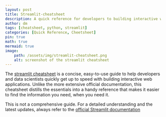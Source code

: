 ```yaml
---
layout: post
title: Streamlit-cheatsheet
description: A quick reference for developers to building interactive web apps
author: dm
tags: [cheatsheet, python, streamlit]
categories: [Quick Reference, Cheetsheet]
pin: true
math: true
mermaid: true
image:
    path: /assets/img/streamlit-cheatsheet.png
    alt: screenshot of the streamlit cheatsheet
---
```


<!-- [![](/assets/img/streamlit-cheatsheet.png)](https://dmishra86.github.io/streamlit-cheatsheet/)
*screenshot of the streamlit cheatsheet. Click on Image to view the cheatsheet* -->


The [streamlit cheatsheet](https://dmishra86.github.io/streamlit-cheatsheet/) is a concise, easy-to-use guide to help developers and data scientists quickly get up to speed with building interactive web applications. Unlike the more extensive official documentation, this cheatsheet distills the essentials into a handy reference that makes it easier to find the information you need, when you need it.

This is not a comprehensive guide. For a detailed understanding and the latest updates, always refer to the [official Streamlit documentation](https://docs.streamlit.io/)
